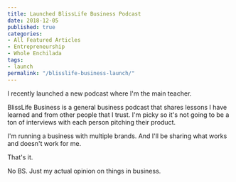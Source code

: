 ```yaml
---
title: Launched BlissLife Business Podcast
date: 2018-12-05
published: true
categories:
- All Featured Articles
- Entrepreneurship
- Whole Enchilada
tags:
- launch
permalink: "/blisslife-business-launch/"
---
```

I recently launched a new podcast where I'm the main teacher.</p>
<p>BlissLife Business is a general business podcast that shares lessons I have learned and from other people that I trust. I'm picky so it's not going to be a ton of interviews with each person pitching their product.</p>
<p>I'm running a business with multiple brands. And I'll be sharing what works and doesn't work for me.</p>
<p>That's it.</p>
<p>No BS. Just my actual opinion on things in business.</p>
